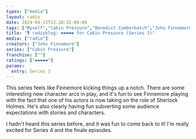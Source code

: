 ```yaml
---
types: ["media"]
layout: radio
date: 2024-04-15T13:28:32-04:00
tags: ["Myself","Cabin Pressure","Benedict Cumberbatch","John Finnemore"]
title: "🎙️ radioblog: ❤️❤️❤️❤️❤️ for Cabin Pressure (Series 3)"
media: ["radio"]
creators: ["John Finnemore"]
series: ["Cabin Pressure"]
franchise: [""]
ratings: ["❤️❤️❤️❤️❤️"]
params:
  entry: Series 3
---
```

This series feels like Finnemore kicking things up a notch. There are some interesting new character arcs in play, and it's fun to see Finnemore playing with the fact that one of his actors is now taking on the role of Sherlock Holmes. He's also clearly having fun subverting some audience expectations with stories and characters.

I hadn't heard this series before, and it was fun to come back to it! I'm really excited for Series 4 and the finale episodes.
